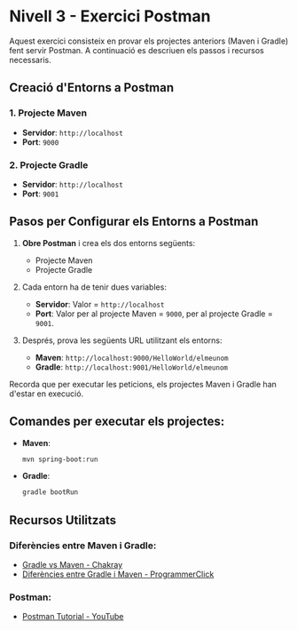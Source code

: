 # Nivell 3 - Exercici Postman

Aquest exercici consisteix en provar els projectes anteriors (Maven i Gradle) fent servir Postman. A continuació es descriuen els passos i recursos necessaris.

## Creació d'Entorns a Postman

### 1. Projecte Maven
- **Servidor**: `http://localhost`
- **Port**: `9000`

### 2. Projecte Gradle
- **Servidor**: `http://localhost`
- **Port**: `9001`

## Pasos per Configurar els Entorns a Postman
1. **Obre Postman** i crea els dos entorns següents:
   - Projecte Maven
   - Projecte Gradle

2. Cada entorn ha de tenir dues variables:
   - **Servidor**: Valor = `http://localhost`
   - **Port**: Valor per al projecte Maven = `9000`, per al projecte Gradle = `9001`.

3. Després, prova les següents URL utilitzant els entorns:
   - **Maven**: `http://localhost:9000/HelloWorld/elmeunom`
   - **Gradle**: `http://localhost:9001/HelloWorld/elmeunom`

Recorda que per executar les peticions, els projectes Maven i Gradle han d'estar en execució.

## Comandes per executar els projectes:
- **Maven**: 
    ```bash
    mvn spring-boot:run
    ```
- **Gradle**: 
    ```bash
    gradle bootRun
    ```

## Recursos Utilitzats

### Diferències entre Maven i Gradle:
- [Gradle vs Maven - Chakray](https://www.chakray.com/es/gradle-vs-maven-definiciones-diferencias/)
- [Diferències entre Gradle i Maven - ProgrammerClick](https://programmerclick.com/article/47131530173/)

### Postman:
- [Postman Tutorial - YouTube](https://www.youtube.com/watch?v=9I9U5-WUrDo)

